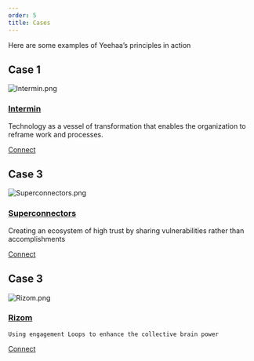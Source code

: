 ```yaml
---
order: 5
title: Cases
---
```


Here are some examples of Yeehaa’s principles in action

## Case 1

![Intermin.png](../images/Intermin.png)

### [Intermin](../Cases/Intermin.md)

Technology as a vessel of transformation that enables the organization to reframe work and processes.

[Connect](../About.md)

## Case 3

![Superconnectors.png](../images/Superconnectors.png)

### [Superconnectors](../Cases/Superconnectors.md)

Creating an ecosystem of high trust by sharing vulnerabilities rather than accomplishments

[Connect](../About.md)

## Case 3

![Rizom.png](../images/Rizom.png)

### [Rizom](../Cases/Rizom.md)

````
Using engagement Loops to enhance the collective brain power
````

[Connect](../About.md)
